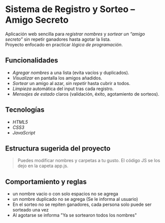 # Sistema de Registro y Sorteo – Amigo Secreto

Aplicación web sencilla para *registrar nombres* y *sortear un “amigo secreto”* sin repetir ganadores hasta agotar la lista.  
Proyecto enfocado en practicar *lógica de programación*.

## Funcionalidades

- *Agregar nombres* a una lista (evita vacíos y duplicados).
- *Visualizar* en pantalla los amigos añadidos.
- *Sortear* un amigo al azar, *sin repetir* hasta cubrir a todos.
- *Limpieza* automática del input tras cada registro.
- *Mensajes de estado* claros (validación, éxito, agotamiento de sorteos).

## Tecnologías 

- *HTML5* 
- *CSS3* 
- *JavaScript*

## Estructura sugerida del proyecto

> Puedes modificar nombres y carpetas a tu gusto. El código JS se los dejo en la capeta app.js.

## Comportamiento y reglas
- un nombre vacio o con solo espacios no se agrega
- un nombre duplicado no se agrega (Se le informa al usuario)
- En el sorteo no se repiten ganadores, cada persona solo puede ser sorteado una vez
- Al agotarse se informa "Ya se sortearon todos los nombres"
